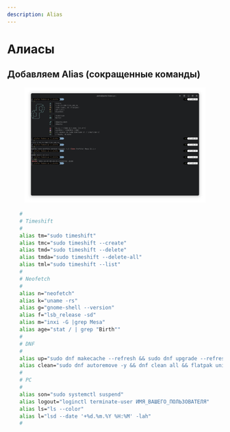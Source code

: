 ```yaml
---
description: Alias
---
```


# Алиасы

## Добавляем Alias (сокращенные команды)

<figure><img src="../../.gitbook/assets/w7goacm-lkA.jpg" alt=""><figcaption></figcaption></figure>

```bash
    #
    # Timeshift
    #
    alias tm="sudo timeshift"
    alias tmc="sudo timeshift --create"
    alias tmd="sudo timeshift --delete"
    alias tmda="sudo timeshift --delete-all"
    alias tml="sudo timeshift --list"
    #
    # Neofetch
    #
    alias n="neofetch"
    alias k="uname -rs"
    alias g="gnome-shell --version"
    alias f="lsb_release -sd"
    alias m="inxi -G |grep Mesa"
    alias age="stat / | grep "Birth""
    #
    # DNF
    #
    alias up="sudo dnf makecache --refresh && sudo dnf upgrade --refresh -y && flatpak update -y"
    alias clean="sudo dnf autoremove -y && dnf clean all && flatpak uninstall --unused -y && sudo journalctl --vacuum-time=2weeks"
    #
    # PC
    #
    alias son="sudo systemctl suspend"
    alias logout="loginctl terminate-user ИМЯ_ВАШЕГО_ПОЛЬЗОВАТЕЛЯ"
    alias ls="ls --color"
    alias l="lsd --date '+%d.%m.%Y %H:%M' -lah"
    #
```
